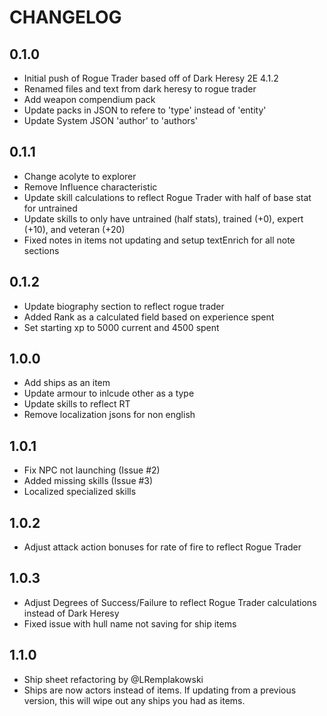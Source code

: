 # CHANGELOG

## 0.1.0

- Initial push of Rogue Trader based off of Dark Heresy 2E 4.1.2
- Renamed files and text from dark heresy to rogue trader
- Add weapon compendium pack
- Update packs in JSON to refere to 'type' instead of 'entity'
- Update System JSON 'author' to 'authors'

## 0.1.1

- Change acolyte to explorer
- Remove Influence characteristic
- Update skill calculations to reflect Rogue Trader with half of base stat for untrained
- Update skills to only have untrained (half stats), trained (+0), expert (+10), and veteran (+20)
- Fixed notes in items not updating and setup textEnrich for all note sections

## 0.1.2

- Update biography section to reflect rogue trader
- Added Rank as a calculated field based on experience spent
- Set starting xp to 5000 current and 4500 spent 

## 1.0.0

- Add ships as an item
- Update armour to inlcude other as a type
- Update skills to reflect RT
- Remove localization jsons for non english

## 1.0.1

- Fix NPC not launching (Issue #2)
- Added missing skills (Issue #3)
- Localized specialized skills

## 1.0.2

- Adjust attack action bonuses for rate of fire to reflect Rogue Trader

## 1.0.3

- Adjust Degrees of Success/Failure to reflect Rogue Trader calculations instead of Dark Heresy
- Fixed issue with hull name not saving for ship items

## 1.1.0

- Ship sheet refactoring by @LRemplakowski
- Ships are now actors instead of items. If updating from a previous version, this will wipe out any ships you had as items. 